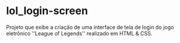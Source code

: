 # lol_login-screen
Projeto que exibe a criação de uma interface de tela de login do jogo eletrônico ''League of Legends'' realizado em HTML &amp; CSS.
